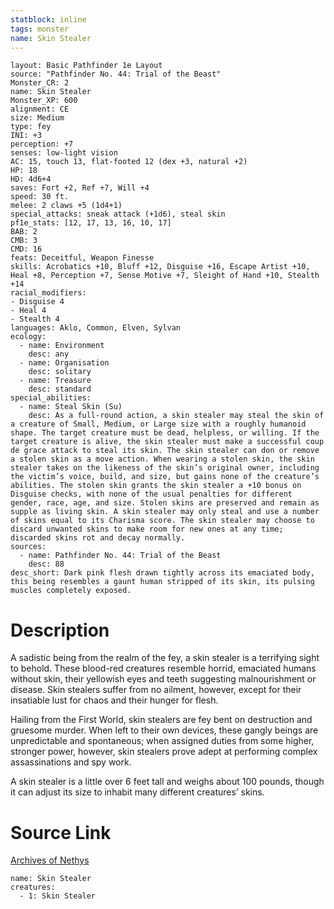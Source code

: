 ```yaml
---
statblock: inline
tags: monster
name: Skin Stealer
---
```

```statblock
layout: Basic Pathfinder 1e Layout
source: "Pathfinder No. 44: Trial of the Beast"
Monster_CR: 2
name: Skin Stealer
Monster_XP: 600
alignment: CE
size: Medium
type: fey
INI: +3
perception: +7
senses: low-light vision
AC: 15, touch 13, flat-footed 12 (dex +3, natural +2)
HP: 18
HD: 4d6+4
saves: Fort +2, Ref +7, Will +4
speed: 30 ft.
melee: 2 claws +5 (1d4+1)
special_attacks: sneak attack (+1d6), steal skin
pf1e_stats: [12, 17, 13, 16, 10, 17]
BAB: 2
CMB: 3
CMD: 16
feats: Deceitful, Weapon Finesse
skills: Acrobatics +10, Bluff +12, Disguise +16, Escape Artist +10, Heal +8, Perception +7, Sense Motive +7, Sleight of Hand +10, Stealth +14
racial_modifiers:
- Disguise 4
- Heal 4
- Stealth 4
languages: Aklo, Common, Elven, Sylvan
ecology:
  - name: Environment
    desc: any
  - name: Organisation
    desc: solitary
  - name: Treasure
    desc: standard
special_abilities:
  - name: Steal Skin (Su)
    desc: As a full-round action, a skin stealer may steal the skin of a creature of Small, Medium, or Large size with a roughly humanoid shape. The target creature must be dead, helpless, or willing. If the target creature is alive, the skin stealer must make a successful coup de grace attack to steal its skin. The skin stealer can don or remove a stolen skin as a move action. When wearing a stolen skin, the skin stealer takes on the likeness of the skin’s original owner, including the victim’s voice, build, and size, but gains none of the creature’s abilities. The stolen skin grants the skin stealer a +10 bonus on Disguise checks, with none of the usual penalties for different gender, race, age, and size. Stolen skins are preserved and remain as supple as living skin. A skin stealer may only steal and use a number of skins equal to its Charisma score. The skin stealer may choose to discard unwanted skins to make room for new ones at any time; discarded skins rot and decay normally.
sources:
  - name: Pathfinder No. 44: Trial of the Beast
    desc: 88
desc_short: Dark pink flesh drawn tightly across its emaciated body, this being resembles a gaunt human stripped of its skin, its pulsing muscles completely exposed.
```
# Description
A sadistic being from the realm of the fey, a skin stealer is a terrifying sight to behold. These blood-red creatures resemble horrid, emaciated humans without skin, their yellowish eyes and teeth suggesting malnourishment or disease. Skin stealers suffer from no ailment, however, except for their insatiable lust for chaos and their hunger for flesh.

Hailing from the First World, skin stealers are fey bent on destruction and gruesome murder. When left to their own devices, these gangly beings are unpredictable and spontaneous; when assigned duties from some higher, stronger power, however, skin stealers prove adept at performing complex assassinations and spy work.

A skin stealer is a little over 6 feet tall and weighs about 100 pounds, though it can adjust its size to inhabit many different creatures’ skins.
# Source Link
[Archives of Nethys](https://aonprd.com/MonsterDisplay.aspx?ItemName=Skin%20Stealer)
```encounter-table
name: Skin Stealer
creatures:
  - 1: Skin Stealer
```
